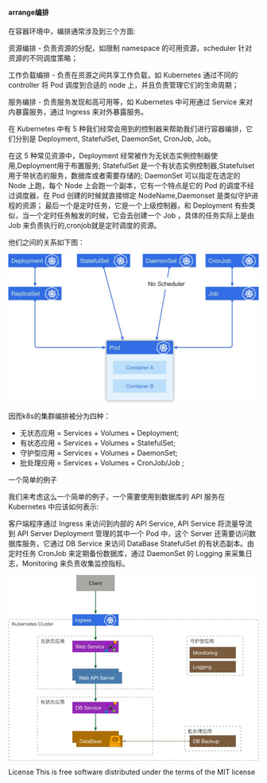 #### arrange编排

在容器环境中，编排通常涉及到三个方面:

资源编排 - 负责资源的分配，如限制 namespace 的可用资源，scheduler 针对资源的不同调度策略； 

工作负载编排 - 负责在资源之间共享工作负载，如 Kubernetes 通过不同的 controller 将 Pod 调度到合适的 node 上，并且负责管理它们的生命周期；

服务编排 - 负责服务发现和高可用等，如 Kubernetes 中可用通过 Service 来对内暴露服务，通过 Ingress 来对外暴露服务。

在 Kubernetes 中有 5 种我们经常会用到的控制器来帮助我们进行容器编排，它们分别是 Deployment, StatefulSet, DaemonSet, CronJob, Job。

在这 5 种常见资源中，Deployment 经常被作为无状态实例控制器使用,Deployment用于布置服务;
 StatefulSet 是一个有状态实例控制器,Statefulset用于带状态的服务，数据库或者需要存储的; 
 DaemonSet 可以指定在选定的 Node 上跑，每个 Node 上会跑一个副本，它有一个特点是它的 Pod 的调度不经过调度器，在 Pod 创建的时候就直接绑定 NodeName,Daemonset 是类似守护进程的资源；
最后一个是定时任务，它是一个上级控制器，和 Deployment 有些类似，当一个定时任务触发的时候，它会去创建一个 Job ，具体的任务实际上是由 Job 来负责执行的,cronjob就是定时调度的资源。

他们之间的关系如下图：
<p align="center">
<img width="700" align="center" src="../images/9.jpg" />
</p>

因而k8s的集群编排被分为四种：

* 无状态应用 = Services + Volumes + Deployment;
* 有状态应用 = Services + Volumes + StatefulSet;
* 守护型应用 = Services + Volumes + DaemonSet;
* 批处理应用 = Services + Volumes + CronJob/Job ;

一个简单的例子

我们来考虑这么一个简单的例子，一个需要使用到数据库的 API 服务在 Kubernetes 中应该如何表示: 


客户端程序通过 Ingress 来访问到内部的 API Service, API Service 将流量导流到 API Server Deployment 管理的其中一个 Pod 中，这个 Server 还需要访问数据库服务，它通过 DB Service 来访问 DataBase StatefulSet 的有状态副本。由定时任务 CronJob 来定期备份数据库，通过 DaemonSet 的 Logging 来采集日志，Monitoring 来负责收集监控指标。

<p align="center">
<img width="700" align="center" src="../images/10.jpg" />
</p>


License
This is free software distributed under the terms of the MIT license
